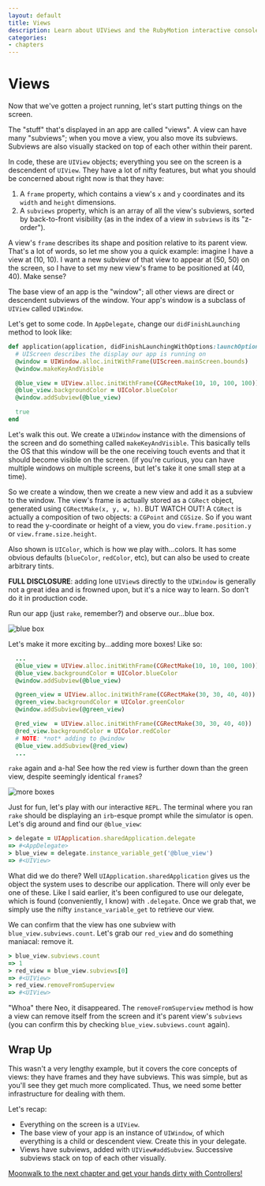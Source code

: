 ```yaml
---
layout: default
title: Views
description: Learn about UIViews and the RubyMotion interactive console
categories:
- chapters
---
```


# Views

Now that we've gotten a project running, let's start putting things on the screen.

The "stuff" that's displayed in an app are called "views". A view can have many "subviews"; when you move a view, you also move its subviews. Subviews are also visually stacked on top of each other within their parent.

In code, these are `UIView` objects; everything you see on the screen is a descendent of `UIView`. They have a lot of nifty features, but what you should be concerned about right now is that they have:

1. A `frame` property, which contains a view's `x` and `y` coordinates and its `width` and `height` dimensions.
2. A `subviews` property, which is an array of all the view's subviews, sorted by back-to-front visibility (as in the index of a view in `subviews` is its "z-order").

A view's `frame` describes its shape and position relative to its parent view. That's a lot of words, so let me show you a quick example: imagine I have a view at (10, 10). I want a new subview of that view to appear at (50, 50) on the screen, so I have to set my new view's frame to be positioned at (40, 40). Make sense?

The base view of an app is the "window"; all other views are direct or descendent subviews of the window. Your app's window is a subclass of `UIView` called `UIWindow`.

Let's get to some code. In `AppDelegate`, change our `didFinishLaunching` method to look like:

```ruby
def application(application, didFinishLaunchingWithOptions:launchOptions)
  # UIScreen describes the display our app is running on
  @window = UIWindow.alloc.initWithFrame(UIScreen.mainScreen.bounds)
  @window.makeKeyAndVisible

  @blue_view = UIView.alloc.initWithFrame(CGRectMake(10, 10, 100, 100))
  @blue_view.backgroundColor = UIColor.blueColor
  @window.addSubview(@blue_view)

  true
end
```

Let's walk this out. We create a `UIWindow` instance with the dimensions of the screen and do something called `makeKeyAndVisible`. This basically tells the OS that this window will be the one receiving touch events and that it should become visible on the screen. (if you're curious, you can have multiple windows on multiple screens, but let's take it one small step at a time).

So we create a window, then we create a new view and add it as a subview to the window. The view's frame is actually stored as a `CGRect` object, generated using `CGRectMake(x, y, w, h)`. BUT WATCH OUT! A `CGRect` is actually a composition of two objects: a `CGPoint` and `CGSize`. So if you want to read the y-coordinate or height of a view, you do `view.frame.position.y` or `view.frame.size.height`.

Also shown is `UIColor`, which is how we play with...colors. It has some obvious defaults (`blueColor`, `redColor`, etc), but can also be used to create arbitrary tints.

**FULL DISCLOSURE**: adding lone `UIView`s directly to the `UIWindow` is generally not a great idea and is frowned upon, but it's a nice way to learn. So don't do it in production code.

Run our app (just `rake`, remember?) and observe our...blue box.

![blue box](images/1.png)

Let's make it more exciting by...adding more boxes! Like so:

```ruby
  ...
  @blue_view = UIView.alloc.initWithFrame(CGRectMake(10, 10, 100, 100))
  @blue_view.backgroundColor = UIColor.blueColor
  @window.addSubview(@blue_view)

  @green_view = UIView.alloc.initWithFrame(CGRectMake(30, 30, 40, 40))
  @green_view.backgroundColor = UIColor.greenColor
  @window.addSubview(@green_view)

  @red_view  = UIView.alloc.initWithFrame(CGRectMake(30, 30, 40, 40))
  @red_view.backgroundColor = UIColor.redColor
  # NOTE: *not* adding to @window
  @blue_view.addSubview(@red_view)
  ...
```

`rake` again and a-ha! See how the red view is further down than the green view, despite seemingly identical `frame`s?

![more boxes](images/2.png)

Just for fun, let's play with our interactive `REPL`. The terminal where you ran `rake` should be displaying an `irb`-esque prompt while the simulator is open. Let's dig around and find our `@blue_view`:

```ruby
> delegate = UIApplication.sharedApplication.delegate
=> #<AppDelegate>
> blue_view = delegate.instance_variable_get('@blue_view')
=> #<UIView>
```

What did we do there? Well `UIApplication.sharedApplication` gives us the object the system uses to describe our application. There will only ever be one of these. Like I said earlier, it's been configured to use our delegate, which is found (conveniently, I know) with `.delegate`. Once we grab that, we simply use the nifty `instance_variable_get` to retrieve our view.

We can confirm that the view has one subview with `blue_view.subviews.count`. Let's grab our `red_view` and do something maniacal: remove it.

```ruby
> blue_view.subviews.count
=> 1
> red_view = blue_view.subviews[0]
=> #<UIView>
> red_view.removeFromSuperview
=> #<UIView>
```

"Whoa" there Neo, it disappeared. The `removeFromSuperview` method is how a view can remove itself from the screen and it's parent view's `subviews` (you can confirm this by checking `blue_view.subviews.count` again).

## Wrap Up

This wasn't a very lengthy example, but it covers the core concepts of views: they have frames and they have subviews. This was simple, but as you'll see they get much more complicated. Thus, we need some better infrastructure for dealing with them.

Let's recap:

- Everything on the screen is a `UIView`.
- The base view of your app is an instance of `UIWindow`, of which everything is a child or descendent view. Create this in your delegate.
- Views have subviews, added with `UIView#addSubview`. Successive subviews stack on top of each other visually.

[Moonwalk to the next chapter and get your hands dirty with Controllers!](/3-controllers)